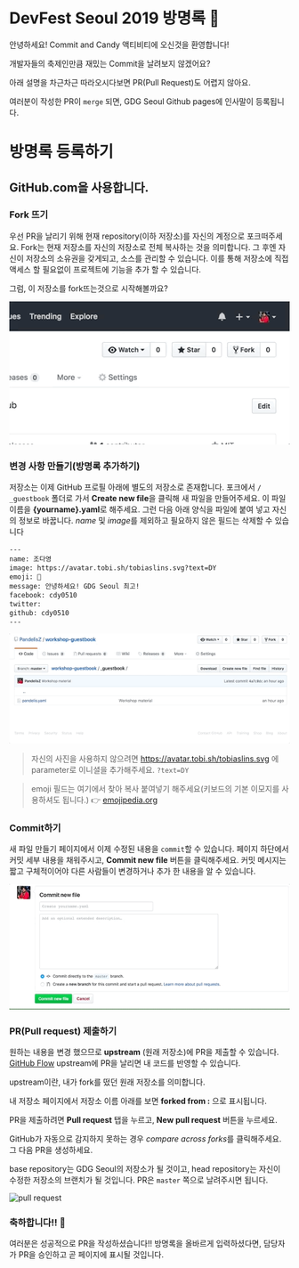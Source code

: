 # DevFest Seoul 2019 방명록 🥳

안녕하세요! Commit and Candy 액티비티에 오신것을 환영합니다!

개발자들의 축제인만큼 재밌는 Commit을 날려보지 않겠어요?

아래 설명을 차근차근 따라오시다보면 PR(Pull Request)도 어렵지 않아요.

여러분이 작성한 PR이 `merge` 되면, GDG Seoul Github pages에 인사말이 등록됩니다.



# 방명록 등록하기

## GitHub.com을 사용합니다.

### Fork 뜨기

우선 PR을 날리기 위해 현재 repository(이하 저장소)를 자신의 계정으로 포크떠주세요.
Fork는 현재 저장소를 자신의 저장소로 전체 복사하는 것을 의미합니다. 그 후엔 자신이 저장소의 소유권을 갖게되고, 소스를 관리할 수 있습니다.
이를 통해 저장소에 직접 액세스 할 필요없이 프로젝트에 기능을 추가 할 수 있습니다.

그럼, 이 저장소를 fork뜨는것으로 시작해볼까요?

![fork](.github/images/fork.gif)


### 변경 사항 만들기(방명록 추가하기)

저장소는 이제 GitHub 프로필 아래에 별도의 저장소로 존재합니다. 포크에서 `/ _guestbook` 폴더로 가서 **Create new file**을 클릭해 새 파일을 만들어주세요.
이 파일 이름을 **{yourname}.yaml**로 해주세요. 그런 다음 아래 양식을 파일에 붙여 넣고 자신의 정보로 바꿉니다. *name* 및 *image*를 제외하고 필요하지 않은 필드는 삭제할 수 있습니다

```
---
name: 조다영
image: https://avatar.tobi.sh/tobiaslins.svg?text=DY
emoji: 🥳
message: 안녕하세요! GDG Seoul 최고!
facebook: cdy0510
twitter: 
github: cdy0510
---
```

![fork](.github/images/createfile.gif)

> 자신의 사진을 사용하지 않으려면 https://avatar.tobi.sh/tobiaslins.svg 에 parameter로 이니셜을 추가해주세요. `?text=DY`

> emoji 필드는 여기에서 찾아 복사 붙여넣기 해주세요(키보드의 기본 이모지를 사용하셔도 됩니다.) 👉 [emojipedia.org](https://emojipedia.org/) 


### Commit하기

새 파일 만들기 페이지에서 이제 수정된 내용을 `commit`할 수 있습니다. 페이지 하단에서 커밋 세부 내용을 채워주시고, **Commit new file** 버튼을 클릭해주세요.
커밋 메시지는 짧고 구체적이어야 다른 사람들이 변경하거나 추가 한 내용을 알 수 있습니다.

![commit](.github/images/commit.gif)


### PR(Pull request) 제출하기

원하는 내용을 변경 했으므로 **upstream** (원래 저장소)에 PR을 제출할 수 있습니다. [GitHub Flow](https://guides.github.com/introduction/flow/)
upstream에 PR을 날리면 내 코드를 반영할 수 있습니다.

upstream이란, 내가 fork를 떴던 원래 저장소를 의미합니다.

내 저장소 페이지에서 저장소 이름 아래를 보면 **forked from :** 으로 표시됩니다.

PR을 제출하려면 **Pull request** 탭을 누르고, **New pull request** 버튼을 누르세요.

GitHub가 자동으로 감지하지 못하는 경우 *compare across forks*를 클릭해주세요. 그 다음 PR을 생성하세요.

base repository는 GDG Seoul의 저장소가 될 것이고, head repository는 자신이 수정한 저장소의 브랜치가 될 것입니다.
PR은 `master` 쪽으로 날려주시면 됩니다.

![pull request](.github/images/pullrequest.gif)


### 축하합니다!! :tada:

여러분은 성공적으로 PR을 작성하셨습니다!! 
방명록을 올바르게 입력하셨다면, 담당자가 PR을 승인하고 곧 페이지에 표시될 것입니다.
